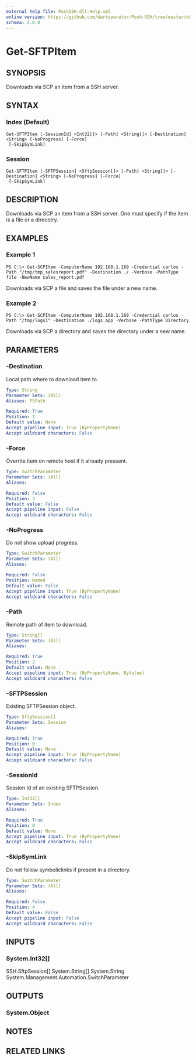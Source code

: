 ```yaml
---
external help file: PoshSSH.dll-Help.xml
online version: https://github.com/darkoperator/Posh-SSH/tree/master/docs
schema: 2.0.0
---
```


# Get-SFTPItem

## SYNOPSIS
Downloads via SCP an item from a SSH server.

## SYNTAX

### Index (Default)
```
Get-SFTPItem [-SessionId] <Int32[]> [-Path] <String[]> [-Destination] <String> [-NoProgress] [-Force]
 [-SkipSymLink]
```

### Session
```
Get-SFTPItem [-SFTPSession] <SftpSession[]> [-Path] <String[]> [-Destination] <String> [-NoProgress] [-Force]
 [-SkipSymLink]
```

## DESCRIPTION
Downloads via SCP an item from a SSH server.
One must specify if the item is a file or a direcotry.

## EXAMPLES

### Example 1
```
PS C:\> Get-SCPItem -ComputerName 192.168.1.169 -Credential carlos -Path "/tmp/tmp_salesreport.pdf" -Destination ./ -Verbose -PathType file -NewName sales_report.pdf
```

Downloads via SCP a file and saves the file under a new name.

### Example 2
```
PS C:\> Get-SCPItem -ComputerName 192.168.1.169 -Credential carlos -Path "/tmp/logs1" -Destination ./logs_app -Verbose -PathType Directory
```

Downloads via SCP a directory and saves the directory under a new name.

## PARAMETERS

### -Destination
Local path where to download item to.

```yaml
Type: String
Parameter Sets: (All)
Aliases: PSPath

Required: True
Position: 1
Default value: None
Accept pipeline input: True (ByPropertyName)
Accept wildcard characters: False
```

### -Force
Overrite item on remote host if it already pressent.

```yaml
Type: SwitchParameter
Parameter Sets: (All)
Aliases: 

Required: False
Position: 3
Default value: False
Accept pipeline input: False
Accept wildcard characters: False
```

### -NoProgress
Do not show upload progress.

```yaml
Type: SwitchParameter
Parameter Sets: (All)
Aliases: 

Required: False
Position: Named
Default value: False
Accept pipeline input: True (ByPropertyName)
Accept wildcard characters: False
```

### -Path
Remote path of item to download.

```yaml
Type: String[]
Parameter Sets: (All)
Aliases: 

Required: True
Position: 2
Default value: None
Accept pipeline input: True (ByPropertyName, ByValue)
Accept wildcard characters: False
```

### -SFTPSession
Existing SFTPSession object.

```yaml
Type: SftpSession[]
Parameter Sets: Session
Aliases: 

Required: True
Position: 0
Default value: None
Accept pipeline input: True (ByPropertyName)
Accept wildcard characters: False
```

### -SessionId
Session Id of an existing SFTPSession.

```yaml
Type: Int32[]
Parameter Sets: Index
Aliases: 

Required: True
Position: 0
Default value: None
Accept pipeline input: True (ByPropertyName)
Accept wildcard characters: False
```

### -SkipSymLink
Do not follow symboliclinks if present in a directory.

```yaml
Type: SwitchParameter
Parameter Sets: (All)
Aliases: 

Required: False
Position: 4
Default value: False
Accept pipeline input: False
Accept wildcard characters: False
```

## INPUTS

### System.Int32[]
SSH.SftpSession\[\] System.String\[\] System.String System.Management.Automation.SwitchParameter

## OUTPUTS

### System.Object

## NOTES

## RELATED LINKS

